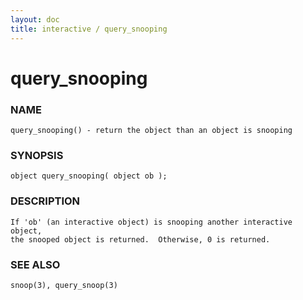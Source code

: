 ```yaml
---
layout: doc
title: interactive / query_snooping
---
```

# query_snooping

### NAME

    query_snooping() - return the object than an object is snooping

### SYNOPSIS

    object query_snooping( object ob );

### DESCRIPTION

    If 'ob' (an interactive object) is snooping another interactive object,
    the snooped object is returned.  Otherwise, 0 is returned.

### SEE ALSO

    snoop(3), query_snoop(3)

